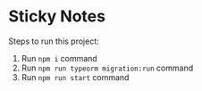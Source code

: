 # Sticky Notes

Steps to run this project:

1. Run `npm i` command
2. Run `npm run typeorm migration:run` command
3. Run `npm run start` command
